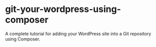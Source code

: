 # git-your-wordpress-using-composer
A complete tutorial for adding your WordPress site into a Git repository using Composer.
